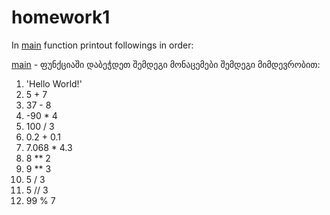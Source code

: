 # homework1

In [main](./homework1/main.py) function printout followings in order:

[main](./homework1/main.py) - ფუნქციაში დაბეჭდეთ შემდეგი მონაცემები შემდეგი მიმდევრობით:

1. 'Hello World!'
2. 5 + 7
3. 37 - 8
4. -90 * 4
5. 100 / 3
6. 0.2 + 0.1
7. 7.068 * 4.3
8. 8 ** 2
9. 9 ** 3
10. 5 / 3
11. 5 // 3
12. 99 % 7
